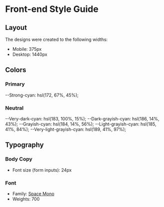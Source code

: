 # Front-end Style Guide

## Layout

The designs were created to the following widths:

- Mobile: 375px
- Desktop: 1440px

## Colors

### Primary

--Strong-cyan: hsl(172, 67%, 45%);

### Neutral

--Very-dark-cyan: hsl(183, 100%, 15%);
--Dark-grayish-cyan: hsl(186, 14%, 43%);
--Grayish-cyan: hsl(184, 14%, 56%);
--Light-grayish-cyan: hsl(185, 41%, 84%);
--Very-light-grayish-cyan: hsl(189, 41%, 97%);

## Typography

### Body Copy

- Font size (form inputs): 24px

### Font

- Family: [Space Mono](https://fonts.google.com/specimen/Space+Mono)
- Weights: 700
